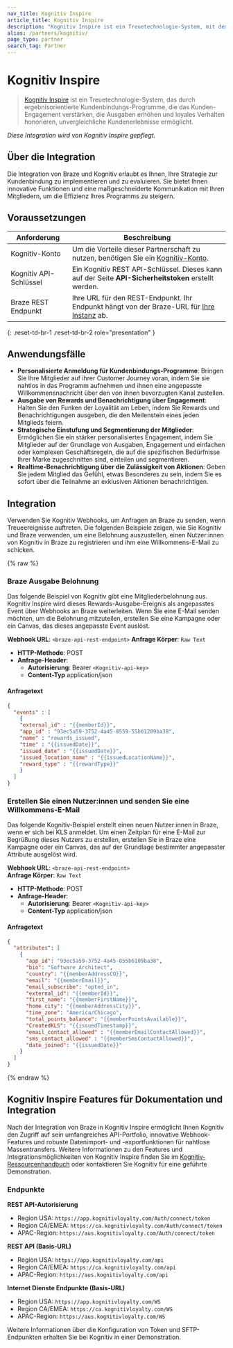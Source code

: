```yaml
---
nav_title: Kognitiv Inspire
article_title: Kognitiv Inspire
description: "Kognitiv Inspire ist ein Treuetechnologie-System, mit dem Sie Ihre Strategie zur Kundenbindung umsetzen und auswerten können. Es bietet innovative Funktionen und eine maßgeschneiderte Kommunikation mit den Mitgliedern, um die Effizienz des Programms zu steigern."
alias: /partners/kognitiv/
page_type: partner
search_tag: Partner
---
```


# Kognitiv Inspire

> [Kognitiv Inspire][1] ist ein Treuetechnologie-System, das durch ergebnisorientierte Kundenbindungs-Programme, die das Kunden-Engagement verstärken, die Ausgaben erhöhen und loyales Verhalten honorieren, unvergleichliche Kundenerlebnisse ermöglicht.

_Diese Integration wird von Kognitiv Inspire gepflegt._

## Über die Integration

Die Integration von Braze und Kognitiv erlaubt es Ihnen, Ihre Strategie zur Kundenbindung zu implementieren und zu evaluieren. Sie bietet Ihnen innovative Funktionen und eine maßgeschneiderte Kommunikation mit Ihren Mitgliedern, um die Effizienz Ihres Programms zu steigern.

## Voraussetzungen

| Anforderung | Beschreibung |
|---|---|
| Kognitiv-Konto | Um die Vorteile dieser Partnerschaft zu nutzen, benötigen Sie ein [Kognitiv-Konto][1]. |
| Kognitiv API-Schlüssel | Ein Kognitiv REST API-Schlüssel. Dieses kann auf der Seite **API-Sicherheitstoken** erstellt werden. |
| Braze REST Endpunkt | Ihre URL für den REST-Endpunkt. Ihr Endpunkt hängt von der Braze-URL für [Ihre Instanz]({{site.baseurl}}/api/basics/#endpoints) ab. |
{: .reset-td-br-1 .reset-td-br-2 role="presentation" }

## Anwendungsfälle

- **Personalisierte Anmeldung für Kundenbindungs-Programme**: Bringen Sie Ihre Mitglieder auf ihrer Customer Journey voran, indem Sie sie nahtlos in das Programm aufnehmen und ihnen eine angepasste Willkommensnachricht über den von ihnen bevorzugten Kanal zustellen.
- **Ausgabe von Rewards und Benachrichtigung über Engagement**: Halten Sie den Funken der Loyalität am Leben, indem Sie Rewards und Benachrichtigungen ausgeben, die den Meilenstein eines jeden Mitglieds feiern.
- **Strategische Einstufung und Segmentierung der Mitglieder**: Ermöglichen Sie ein stärker personalisiertes Engagement, indem Sie Mitglieder auf der Grundlage von Ausgaben, Engagement und einfachen oder komplexen Geschäftsregeln, die auf die spezifischen Bedürfnisse Ihrer Marke zugeschnitten sind, einteilen und segmentieren.
- **Realtime-Benachrichtigung über die Zulässigkeit von Aktionen**: Geben Sie jedem Mitglied das Gefühl, etwas Besonderes zu sein, indem Sie es sofort über die Teilnahme an exklusiven Aktionen benachrichtigen.

## Integration

Verwenden Sie Kognitiv Webhooks, um Anfragen an Braze zu senden, wenn Treueereignisse auftreten. Die folgenden Beispiele zeigen, wie Sie Kognitiv und Braze verwenden, um eine Belohnung auszustellen, einen Nutzer:innen von Kognitiv in Braze zu registrieren und ihm eine Willkommens-E-Mail zu schicken.

{% raw %}
### Braze Ausgabe Belohnung

Das folgende Beispiel von Kognitiv gibt eine Mitgliederbelohnung aus. Kognitiv Inspire wird dieses Rewards-Ausgabe-Ereignis als angepasstes Event über Webhooks an Braze weiterleiten. Wenn Sie eine E-Mail senden möchten, um die Belohnung mitzuteilen, erstellen Sie eine Kampagne oder ein Canvas, das dieses angepasste Event auslöst.

**Webhook URL**: `<braze-api-rest-endpoint>`
**Anfrage Körper**: `Raw Text`

- **HTTP-Methode**: POST
- **Anfrage-Header**:
  - **Autorisierung**: Bearer `<Kognitiv-api-key>`
  - **Content-Typ** application/json

#### Anfragetext

```json
{ 
  "events" : [ 
    { 
    "external_id" : "{{memberId}}", 
    "app_id" : "93ec5a59-3752-4a45-8559-55b61209ba38", 
    "name" : "rewards_issued", 
    "time" : "{{issuedDate}}", 
    "issued_date" : "{{issuedDate}}", 
    "issued_location_name" : "{{issuedLocationName}}", 
    "reward_type" : "{{rewardType}}" 
    } 
  ] 
}
```

### Erstellen Sie einen Nutzer:innen und senden Sie eine Willkommens-E-Mail

Das folgende Kognitiv-Beispiel erstellt einen neuen Nutzer:innen in Braze, wenn er sich bei KLS anmeldet. Um einen Zeitplan für eine E-Mail zur Begrüßung dieses Nutzers zu erstellen, erstellen Sie in Braze eine Kampagne oder ein Canvas, das auf der Grundlage bestimmter angepasster Attribute ausgelöst wird.

**Webhook URL**: `<braze-api-rest-endpoint>` <br>
**Anfrage Körper**: `Raw Text`

- **HTTP-Methode**: POST
- **Anfrage-Header**:
  - **Autorisierung**: Bearer `<Kognitiv-api-key>`
  - **Content-Typ** application/json

#### Anfragetext

```json
{ 
  "attributes": [ 
    { 
      "app_id": "93ec5a59-3752-4a45-855b6109ba38", 
      "bio": "Software Architect", 
      "country": "{{memberAddressCO}}", 
      "email": "{{memberEmail}}", 
      "email_subscribe": "opted_in", 
      "external_id": "{{memberId}}", 
      "first_name": "{{memberFirstName}}", 
      "home_city": "{{memberAddressCity}}", 
      "time_zone": "America/Chicago", 
      "total_points_balance": "{{memberPointsAvailable}}", 
      "CreatedKLS": "{{issuedTimestamp}}", 
      "email_contact_allowed" : "{{memberEmailContactAllowed}}", 
      "sms_contact_allowed" : "{{memberSmsContactAllowed}}", 
      "date_joined": "{{issuedDate}}" 
    } 
  ] 
}
```
{% endraw %}

## Kognitiv Inspire Features für Dokumentation und Integration

Nach der Integration von Braze in Kognitiv Inspire ermöglicht Ihnen Kognitiv den Zugriff auf sein umfangreiches API-Portfolio, innovative Webhook-Features und robuste Datenimport- und -exportfunktionen für nahtlose Massentransfers. Weitere Informationen zu den Features und Integrationsmöglichkeiten von Kognitiv Inspire finden Sie im [Kognitiv-Ressourcenhandbuch][2] oder kontaktieren Sie Kognitiv für eine geführte Demonstration.

### Endpunkte

**REST API-Autorisierung**
- Region USA: `https://app.kognitivloyalty.com/Auth/connect/token`
- Region CA/EMEA: `https://ca.kognitivloyalty.com/Auth/connect/token`
- APAC-Region: `https://aus.kognitivloyalty.com/Auth/connect/token`

**REST API (Basis-URL)**
- Region USA: `https://app.kognitivloyalty.com/api`
- Region CA/EMEA: `https://ca.kognitivloyalty.com/api`
- APAC-Region: `https://aus.kognitivloyalty.com/api`

**Internet Dienste Endpunkte (Basis-URL)**
- Region USA: `https://app.kognitivloyalty.com/WS`
- Region CA/EMEA: `https://ca.kognitivloyalty.com/WS`
- APAC-Region: `https://aus.kognitivloyalty.com/WS`

Weitere Informationen über die Konfiguration von Token und SFTP-Endpunkten erhalten Sie bei Kognitiv in einer Demonstration.


[1]: http://kognitiv.com
[2]: https://info.kognitivloyalty.com